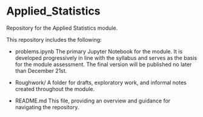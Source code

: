 # Applied_Statistics
Repository for the Applied Statistics module.

This repository includes the following:

- problems.ipynb
The primary Jupyter Notebook for the module. It is developed progressively in line with the syllabus and serves as the basis for the module assessment. The final version will be published no later than December 21st.

- Roughwork/
A folder for drafts, exploratory work, and informal notes created throughout the module.

- README.md
This file, providing an overview and guidance for navigating the repository.




